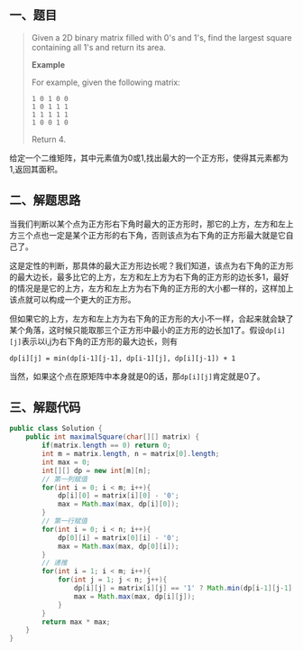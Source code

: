 ## 一、题目

> Given a 2D binary matrix filled with 0's and 1's, find the largest square containing all 1's and return its area.
>
> **Example**
>
> For example, given the following matrix:
>
> ```
> 1 0 1 0 0
> 1 0 1 1 1
> 1 1 1 1 1
> 1 0 0 1 0
> ```
>
> Return 4.

给定一个二维矩阵，其中元素值为0或1,找出最大的一个正方形，使得其元素都为1,返回其面积。

## 二、解题思路

当我们判断以某个点为正方形右下角时最大的正方形时，那它的上方，左方和左上方三个点也一定是某个正方形的右下角，否则该点为右下角的正方形最大就是它自己了。

这是定性的判断，那具体的最大正方形边长呢？我们知道，该点为右下角的正方形的最大边长，最多比它的上方，左方和左上方为右下角的正方形的边长多1，最好的情况是是它的上方，左方和左上方为右下角的正方形的大小都一样的，这样加上该点就可以构成一个更大的正方形。

但如果它的上方，左方和左上方为右下角的正方形的大小不一样，合起来就会缺了某个角落，这时候只能取那三个正方形中最小的正方形的边长加1了。假设`dp[i][j]`表示以i,j为右下角的正方形的最大边长，则有

```
dp[i][j] = min(dp[i-1][j-1], dp[i-1][j], dp[i][j-1]) + 1
```

当然，如果这个点在原矩阵中本身就是0的话，那`dp[i][j]`肯定就是0了。

## 三、解题代码

```java
public class Solution {
    public int maximalSquare(char[][] matrix) {
        if(matrix.length == 0) return 0;
        int m = matrix.length, n = matrix[0].length;
        int max = 0;
        int[][] dp = new int[m][n];
        // 第一列赋值
        for(int i = 0; i < m; i++){
            dp[i][0] = matrix[i][0] - '0';
            max = Math.max(max, dp[i][0]);
        }
        // 第一行赋值
        for(int i = 0; i < n; i++){
            dp[0][i] = matrix[0][i] - '0';
            max = Math.max(max, dp[0][i]);
        }
        // 递推
        for(int i = 1; i < m; i++){
            for(int j = 1; j < n; j++){
                dp[i][j] = matrix[i][j] == '1' ? Math.min(dp[i-1][j-1], Math.min(dp[i-1][j], dp[i][j-1])) + 1 : 0;
                max = Math.max(max, dp[i][j]);
            }
        }
        return max * max;
    }
}
```

